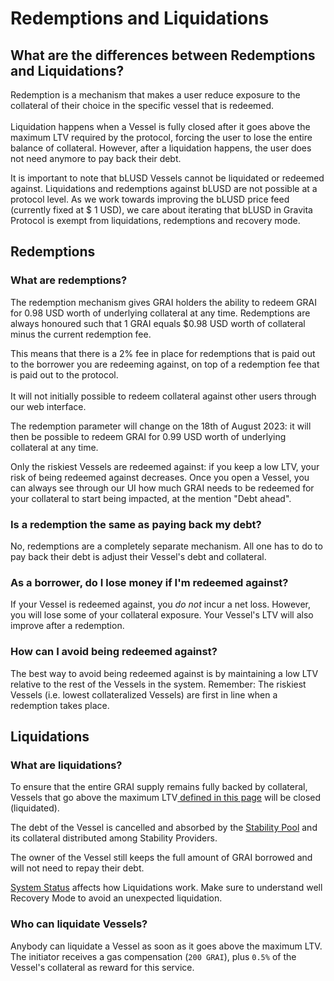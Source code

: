 # Redemptions and Liquidations

## What are the differences between Redemptions and Liquidations?

Redemption is a mechanism that makes a user reduce exposure to the collateral of their choice in the specific vessel that is redeemed.\
\
Liquidation happens when a Vessel is fully closed after it goes above the maximum LTV required by the protocol, forcing the user to lose the entire balance of collateral. However, after a liquidation happens, the user does not need anymore to pay back their debt.

It is important to note that bLUSD Vessels cannot be liquidated or redeemed against. Liquidations and redemptions against bLUSD are not possible at a protocol level. As we work towards improving the bLUSD price feed (currently fixed at $ 1 USD), we care about iterating that bLUSD in Gravita Protocol is exempt from liquidations, redemptions and recovery mode.

## Redemptions

### What are redemptions?

The redemption mechanism gives GRAI holders the ability to redeem GRAI for 0.98 USD worth of underlying collateral at any time. Redemptions are always honoured such that 1 GRAI equals $0.98 USD worth of collateral minus the current redemption fee.

This means that there is a 2% fee in place for redemptions that is paid out to the borrower you are redeeming against, on top of a redemption fee that is paid out to the protocol. \
\
It will not initially possible to redeem collateral against other users through our web interface.

The redemption parameter will change on the 18th of August 2023: it will then be possible to redeem GRAI for 0.99 USD worth of underlying collateral at any time.

Only the riskiest Vessels are redeemed against: if you keep a low LTV, your risk of being redeemed against decreases. Once you open a Vessel, you can always see through our UI how much GRAI needs to be redeemed for your collateral to start being impacted, at the mention "Debt ahead".

### Is a redemption the same as paying back my debt?&#x20;

No, redemptions are a completely separate mechanism. All one has to do to pay back their debt is adjust their Vessel's debt and collateral.&#x20;

### As a borrower, do I lose money if I'm redeemed against?&#x20;

If your Vessel is redeemed against, you _do not_ incur a net loss. However, you will lose some of your collateral exposure. Your Vessel's LTV will also improve after a redemption.&#x20;

### How can I avoid being redeemed against?&#x20;

The best way to avoid being redeemed against is by maintaining a low LTV relative to the rest of the Vessels in the system. Remember: The riskiest Vessels (i.e. lowest collateralized Vessels) are first in line when a redemption takes place.&#x20;

## Liquidations

### What are liquidations?

To ensure that the entire GRAI supply remains fully backed by collateral, Vessels that go above the maximum LTV[ defined in this page](vessels-and-collateral.md) will be closed (liquidated).

The debt of the Vessel is cancelled and absorbed by the [Stability Pool](stability-pool.md) and its collateral distributed among Stability Providers.

The owner of the Vessel still keeps the full amount of GRAI borrowed and will not need to repay their debt.

[System Status](system-status-and-price-volatility.md) affects how Liquidations work. Make sure to understand well Recovery Mode to avoid an unexpected liquidation.

### Who can liquidate Vessels?&#x20;

Anybody can liquidate a Vessel as soon as it goes above the maximum LTV. The initiator receives a gas compensation (`200 GRAI`), plus `0.5%` of the Vessel's collateral as reward for this service.
